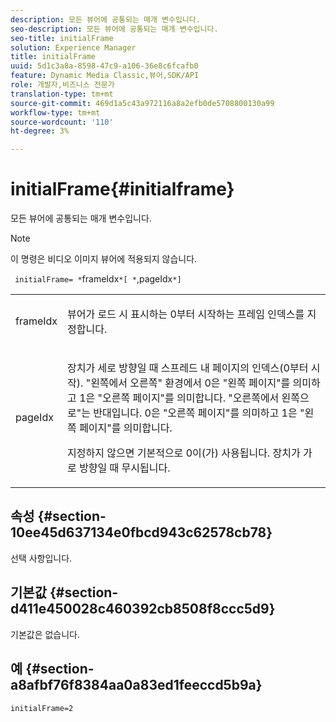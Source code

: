 ```yaml
---
description: 모든 뷰어에 공통되는 매개 변수입니다.
seo-description: 모든 뷰어에 공통되는 매개 변수입니다.
seo-title: initialFrame
solution: Experience Manager
title: initialFrame
uuid: 5d1c3a8a-8598-47c9-a106-36e8c6fcafb0
feature: Dynamic Media Classic,뷰어,SDK/API
role: 개발자,비즈니스 전문가
translation-type: tm+mt
source-git-commit: 469d1a5c43a972116a8a2efb0de5708800130a99
workflow-type: tm+mt
source-wordcount: '110'
ht-degree: 3%

---
```



# initialFrame{#initialframe}

모든 뷰어에 공통되는 매개 변수입니다.

>[!NOTE]
>
>이 명령은 비디오 이미지 뷰어에 적용되지 않습니다.

` initialFrame= *`frameIdx`*[ *`,pageIdx`*]`

<table id="table_9B98C97485DD4DEB8A6ECBCE8DF6B886"> 
 <tbody> 
  <tr> 
   <td colname="col1"> <p> <span class="codeph"> <span class="varname"> frameIdx</span> </span> </p> </td> 
   <td colname="col2"> <p> 뷰어가 로드 시 표시하는 0부터 시작하는 프레임 인덱스를 지정합니다. </p> </td> 
  </tr> 
  <tr> 
   <td colname="col1"> <p><span class="codeph"><span class="varname"> pageIdx</span></span> </p> </td> 
   <td colname="col2"> <p>장치가 세로 방향일 때 스프레드 내 페이지의 인덱스(0부터 시작). "왼쪽에서 오른쪽" 환경에서 <span class="codeph"> 0</span>은 "왼쪽 페이지"를 의미하고 <span class="codeph"> 1</span>은 "오른쪽 페이지"를 의미합니다. "오른쪽에서 왼쪽으로"는 반대입니다.<span class="codeph"> 0</span>은 "오른쪽 페이지"를 의미하고 <span class="codeph"> 1</span>은 "왼쪽 페이지"를 의미합니다. </p> <p>지정하지 않으면 기본적으로 <span class="codeph"> 0</span>이(가) 사용됩니다. 장치가 가로 방향일 때 무시됩니다. </p> </td> 
  </tr> 
 </tbody> 
</table>

## 속성 {#section-10ee45d637134e0fbcd943c62578cb78}

선택 사항입니다.

## 기본값 {#section-d411e450028c460392cb8508f8ccc5d9}

기본값은 없습니다.

## 예 {#section-a8afbf76f8384aa0a83ed1feeccd5b9a}

```
initialFrame=2
```


